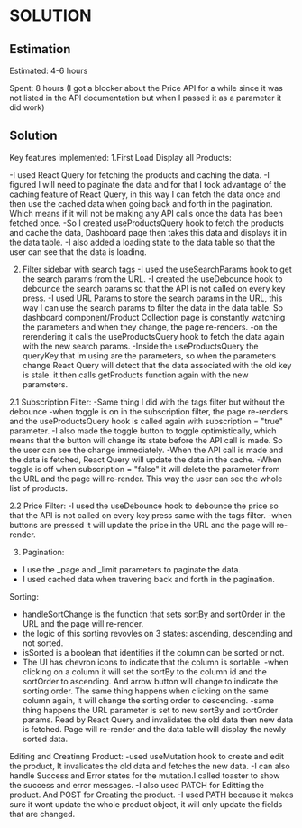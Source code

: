 # SOLUTION

## Estimation

Estimated: 4-6 hours

Spent: 8 hours (I got a blocker about the Price API for a while since it was not listed in the API documentation but when I passed it as a parameter it did work)

## Solution

Key features implemented:
1.First Load Display all Products:

-I used React Query for fetching the products and caching the data.
-I figured I will need to paginate the data and for that I took advantage of the caching feature of React Query, in this way I can fetch the data once and then use the cached data when going back and forth in the pagination. Which means if it will not be making any API calls once the data has been fetched once.
-So I created useProductsQuery hook to fetch the products and cache the data, Dashboard page then takes this data and displays it in the data table.
-I also added a loading state to the data table so that the user can see that the data is loading.

2. Filter sidebar with search tags
   -I used the useSearchParams hook to get the search params from the URL.
   -I created the useDebounce hook to debounce the search params so that the API is not called on every key press.
   -I used URL Params to store the search params in the URL, this way I can use the search params to filter the data in the data table. So dashboard component/Product Collection page is constantly watching the parameters and when they change, the page re-renders.
   -on the rerendering it calls the useProductsQuery hook to fetch the data again with the new search params.
   -Inside the useProductsQuery the queryKey that im using are the parameters, so when the parameters change React Query will detect that the data associated with the old key is stale. it then calls getProducts function again with the new parameters.

2.1 Subscription Filter:
-Same thing I did with the tags filter but without the debounce
-when toggle is on in the subscription filter, the page re-renders and the useProductsQuery hook is called again with subscription = "true" parameter.
-I also made the toggle button to toggle optimistically, which means that the button will change its state before the API call is made. So the user can see the change immediately.
-When the API call is made and the data is fetched, React Query will update the data in the cache.
-When toggle is off when subscription = "false" it will delete the parameter from the URL and the page will re-render. This way the user can see the whole list of products.

2.2 Price Filter:
-I used the useDebounce hook to debounce the price so that the API is not called on every key press same with the tags filter.
-when buttons are pressed it will update the price in the URL and the page will re-render.

3. Pagination:

- I use the \_page and \_limit parameters to paginate the data.
- I used cached data when travering back and forth in the pagination.

Sorting:

- handleSortChange is the function that sets sortBy and sortOrder in the URL and the page will re-render.
- the logic of this sorting revovles on 3 states: ascending, descending and not sorted.
- isSorted is a boolean that identifies if the column can be sorted or not.
- The UI has chevron icons to indicate that the column is sortable.
  -when clicking on a column it will set the sortBy to the column id and the sortOrder to ascending. And arrow button will change to indicate the sorting order. The same thing happens when clicking on the same column again, it will change the sorting order to descending.
  -same thing happens the URL parameter is set to new sortBy and sortOrder params. Read by React Query and invalidates the old data then new data is fetched. Page will re-render and the data table will display the newly sorted data.

Editing and Creatinng Product:
-used useMutation hook to create and edit the product, It invalidates the old data and fetches the new data.
-I can also handle Success and Error states for the mutation.I called toaster to show the success and error messages.
-I also used PATCH for Editting the product. And POST for Creating the product.
-I used PATH because it makes sure it wont update the whole product object, it will only update the fields that are changed.
